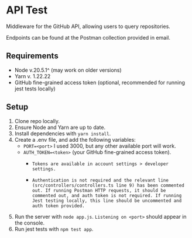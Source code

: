 # API Test

Middleware for the GitHub API, allowing users to query repositories.

Endpoints can be found at the Postman collection provided in email.

## Requirements
- Node v.20.5.1^ (may work on older versions)
- Yarn v. 1.22.22
- GitHub fine-grained access token (optional, recommended for running jest tests locally)

## Setup
1. Clone repo locally.
2. Ensure Node and Yarn are up to date. 
3. Install dependencies with `yarn install`.
4. Create a .env file, and add the following variables:
    - `PORT=<port>` I used 3000, but any other available port will work.
    - `AUTH_TOKEN=<token>` (your GitHub fine-grained access token).
        -     Tokens are available in account settings > developer settings.
        -     Authentication is not required and the relevant line (src/controllers/controllers.ts line 9) has been commented out. If running Postman HTTP requests, it should be commented out, and auth token is not required. If running Jest testing locally, this line should be uncommented and auth token provided. 
5. Run the server with `node app.js`. `Listening on <port>` should appear in the console.
6. Run jest tests with `npm test app`.
